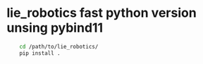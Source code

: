 # lie_robotics fast python version unsing pybind11
```bash
    cd /path/to/lie_robotics/
    pip install .
```
